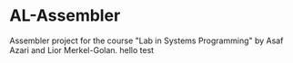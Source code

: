# AL-Assembler
Assembler project for the course "Lab in Systems Programming" by Asaf Azari and Lior Merkel-Golan. 
hello test
